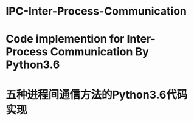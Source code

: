 # IPC-Inter-Process-Communication

# Code implemention for Inter-Process Communication By Python3.6
# 五种进程间通信方法的Python3.6代码实现
